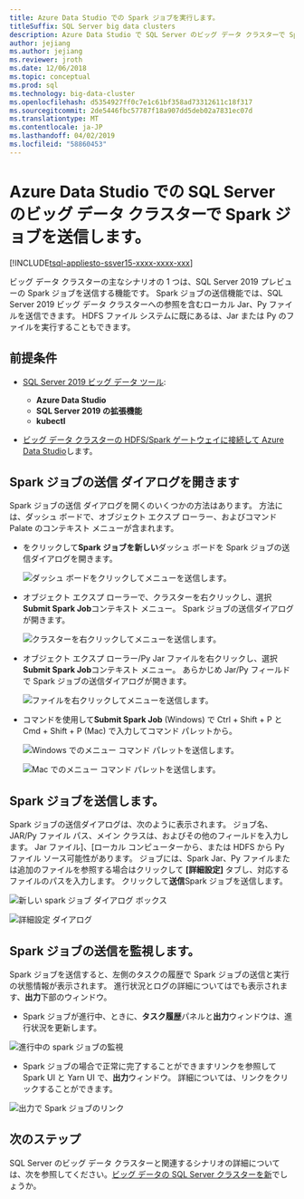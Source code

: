 ```yaml
---
title: Azure Data Studio での Spark ジョブを実行します。
titleSuffix: SQL Server big data clusters
description: Azure Data Studio で SQL Server のビッグ データ クラスターで Spark ジョブを送信します。
author: jejiang
ms.author: jejiang
ms.reviewer: jroth
ms.date: 12/06/2018
ms.topic: conceptual
ms.prod: sql
ms.technology: big-data-cluster
ms.openlocfilehash: d5354927ff0c7e1c61bf358ad73312611c18f317
ms.sourcegitcommit: 2de5446fbc57787f18a907dd5deb02a7831ec07d
ms.translationtype: MT
ms.contentlocale: ja-JP
ms.lasthandoff: 04/02/2019
ms.locfileid: "58860453"
---
```

# <a name="submit-spark-jobs-on-sql-server-big-data-clusters-in-azure-data-studio"></a>Azure Data Studio での SQL Server のビッグ データ クラスターで Spark ジョブを送信します。

[!INCLUDE[tsql-appliesto-ssver15-xxxx-xxxx-xxx](../includes/tsql-appliesto-ssver15-xxxx-xxxx-xxx.md)]

ビッグ データ クラスターの主なシナリオの 1 つは、SQL Server 2019 プレビューの Spark ジョブを送信する機能です。 Spark ジョブの送信機能では、SQL Server 2019 ビッグ データ クラスターへの参照を含むローカル Jar、Py ファイルを送信できます。 HDFS ファイル システムに既にあるは、Jar または Py のファイルを実行することもできます。 

## <a name="prerequisites"></a>前提条件

- [SQL Server 2019 ビッグ データ ツール](deploy-big-data-tools.md):
   - **Azure Data Studio**
   - **SQL Server 2019 の拡張機能**
   - **kubectl**

- [ビッグ データ クラスターの HDFS/Spark ゲートウェイに接続して Azure Data Studio](connect-to-big-data-cluster.md)します。

## <a name="open-spark-job-submission-dialog"></a>Spark ジョブの送信 ダイアログを開きます
Spark ジョブの送信 ダイアログを開くのいくつかの方法はあります。 方法には、ダッシュ ボードで、オブジェクト エクスプ ローラー、およびコマンド Palate のコンテキスト メニューが含まれます。

+ をクリックして**Spark ジョブを新しい**ダッシュ ボードを Spark ジョブの送信ダイアログを開きます。

    ![ダッシュ ボードをクリックしてメニューを送信します。](./media/submit-spark-job/new-spark-job.png)
 
+ オブジェクト エクスプ ローラーで、クラスターを右クリックし、選択**Submit Spark Job**コンテキスト メニュー。 Spark ジョブの送信ダイアログが開きます。  
 
    ![クラスターを右クリックしてメニューを送信します。](./media/submit-spark-job/submit-spark-job.png)

+ オブジェクト エクスプ ローラー/Py Jar ファイルを右クリックし、選択**Submit Spark Job**コンテキスト メニュー。 あらかじめ Jar/Py フィールドで Spark ジョブの送信ダイアログが開きます。 
 
    ![ファイルを右クリックしてメニューを送信します。](./media/submit-spark-job/submit-spark-job-2.png)

+ コマンドを使用して**Submit Spark Job** (Windows) で Ctrl + Shift + P と Cmd + Shift + P (Mac) で入力してコマンド パレットから。

    ![Windows でのメニュー コマンド パレットを送信します。](./media/submit-spark-job/submit-spark-job-3.png)

    ![Mac でのメニュー コマンド パレットを送信します。](./media/submit-spark-job/submit-spark-job-4.png)
  
 
## <a name="submit-spark-job"></a>Spark ジョブを送信します。 
Spark ジョブの送信ダイアログは、次のように表示されます。 ジョブ名、JAR/Py ファイル パス、メイン クラスは、およびその他のフィールドを入力します。 Jar ファイル]、[ローカル コンピューターから、または HDFS から Py ファイル ソース可能性があります。 ジョブには、Spark Jar、Py ファイルまたは追加のファイルを参照する場合はクリックして **[詳細設定]** タブし、対応するファイルのパスを入力します。 クリックして**送信**Spark ジョブを送信します。
 
![新しい spark ジョブ ダイアログ ボックス](./media/submit-spark-job/submit-spark-job-section.png)

![詳細設定 ダイアログ](./media/submit-spark-job/submit-spark-job-section-1.png)

## <a name="monitor-spark-job-submission"></a>Spark ジョブの送信を監視します。
Spark ジョブを送信すると、左側のタスクの履歴で Spark ジョブの送信と実行の状態情報が表示されます。 進行状況とログの詳細についてはでも表示されます、**出力**下部のウィンドウ。
+ Spark ジョブが進行中、ときに、**タスク履歴**パネルと**出力**ウィンドウは、進行状況を更新します。

![進行中の spark ジョブの監視](./media/submit-spark-job/monitor-spark-job-submission.png)

+ Spark ジョブの場合で正常に完了することができますリンクを参照して Spark UI と Yarn UI で、**出力**ウィンドウ。 詳細については、リンクをクリックすることができます。

![出力で Spark ジョブのリンク](./media/submit-spark-job/monitor-spark-job-submission-2.png)

## <a name="next-steps"></a>次のステップ
SQL Server のビッグ データ クラスターと関連するシナリオの詳細については、次を参照してください。[ビッグ データの SQL Server クラスターを新](big-data-cluster-overview.md)でしょうか。


